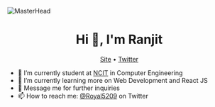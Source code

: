 ![MasterHead](https://cdn.nerdschalk.com/wp-content/uploads/2020/10/tenor-10.gif?width=1000)
<h1 align="center">Hi 👋, I'm Ranjit</h1>
<p align="center">
  <a href="https://www.chaudharyranjit.com.np">Site</a> •
  <a href="https://twitter.com/Royal5209">Twitter</a>
</p>


- 🔭 I’m currently student at [NCIT](https://ncit.edu.np) in Computer Engineering
- 🌱 I’m currently learning more on Web Development and React JS
- 💬 Message me for further inquiries
- 📫 How to reach me: [@Royal5209](https://twitter.com/Royal5209) on Twitter
